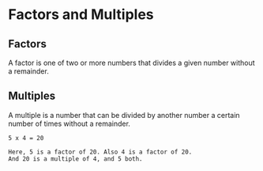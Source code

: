 # Factors and Multiples

## Factors
A factor is one of two or more numbers that divides a given number without a remainder.


## Multiples
A multiple is a number that can be divided by another number a certain number of times without a remainder.


```
5 x 4 = 20

Here, 5 is a factor of 20. Also 4 is a factor of 20.
And 20 is a multiple of 4, and 5 both.
```